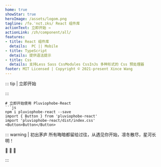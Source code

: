 ```yaml
---
home: true
showStar: true
heroImage: /assets/logom.png
tagline: /fə.ˈnɛt.ɪks/ React 组件库
actionText: 立即开始 →
actionLink: /zh/component/all/
features:
- title: React 组件库
  details:  PC || Mobile  
- title: TypeScript 
  details: 提供语法提示
- title: Css 
  details: 支持Less Sass CssModules CssInJs 多种形式的 Css 预处理器
footer: MIT Licensed | Copyright © 2021-present Xince Wang 
---
```


::: tip | 立即开始

:::

```shell
# 立即开始使用 Pluviophobe-React
```js
npm i pluviophobe-react --save
import { Button } from 'pluviophobe-react'
import 'pluviophobe-react/dist/index.css'
<Button>Button</Button>
```

::: warning | 初出茅庐
所有晦暗都留给过往，从遇见你开始，凛冬散尽，星河长明！

 :tada:  :tada:  :tada:

:::




